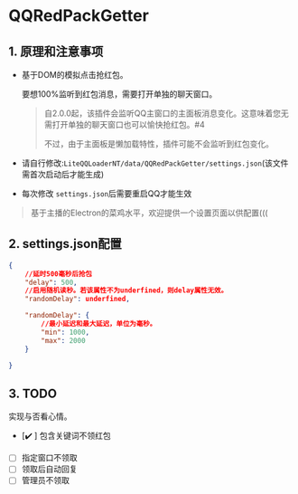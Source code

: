 # QQRedPackGetter

## 1. 原理和注意事项

- 基于DOM的模拟点击抢红包。

  要想100%监听到红包消息，需要打开单独的聊天窗口。

  > 自2.0.0起，该插件会监听QQ主窗口的主面板消息变化。这意味着您无需打开单独的聊天窗口也可以愉快抢红包。#4
  >
  > 不过，由于主面板是懒加载特性，插件可能不会监听到红包变化。
  >
- 请自行修改:`LiteQQLoaderNT/data/QQRedPackGetter/settings.json`(该文件需首次启动后才能生成)
- 每次修改 `settings.json`后需要重启QQ才能生效

> 基于主播的Electron的菜鸡水平，欢迎提供一个设置页面以供配置(((

## 2. settings.json配置

```json
{
	//延时500毫秒后抢包
	"delay": 500,
	//启用随机读秒。若该属性不为underfined，则delay属性无效。
	"randomDelay": underfined,

	"randomDelay": {
		//最小延迟和最大延迟，单位为毫秒。
		"min": 1000,
		"max": 2000
	}

}
```

## 3. TODO

实现与否看心情。

* [✔️ ] 包含关键词不领红包

* [ ] 指定窗口不领取
* [ ] 领取后自动回复
* [ ] 管理员不领取
